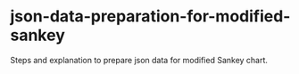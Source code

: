 # json-data-preparation-for-modified-sankey
Steps and explanation to prepare json data for modified Sankey chart.
